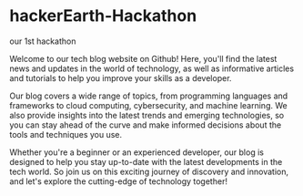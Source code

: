 # hackerEarth-Hackathon
our 1st hackathon

Welcome to our tech blog website on Github! Here, you'll find the latest news and updates in the world of technology, as well as informative articles and tutorials to help you improve your skills as a developer.

Our blog covers a wide range of topics, from programming languages and frameworks to cloud computing, cybersecurity, and machine learning. We also provide insights into the latest trends and emerging technologies, so you can stay ahead of the curve and make informed decisions about the tools and techniques you use.

Whether you're a beginner or an experienced developer, our blog is designed to help you stay up-to-date with the latest developments in the tech world. So join us on this exciting journey of discovery and innovation, and let's explore the cutting-edge of technology together!
